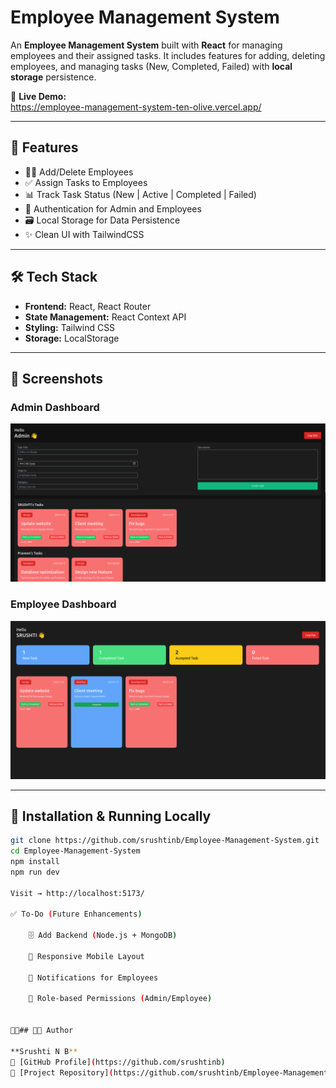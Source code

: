 # Employee Management System

An **Employee Management System** built with **React** for managing employees and their assigned tasks. It includes features for adding, deleting employees, and managing tasks (New, Completed, Failed) with **local storage** persistence.

🔗 **Live Demo:**  
https://employee-management-system-ten-olive.vercel.app/

---

## 📂 Features

- 👨‍💼 Add/Delete Employees
- ✅ Assign Tasks to Employees
- 📊 Track Task Status (New | Active | Completed | Failed)
- 🔐 Authentication for Admin and Employees
- 🗃️ Local Storage for Data Persistence
- ✨ Clean UI with TailwindCSS

---

## 🛠️ Tech Stack

- **Frontend:** React, React Router
- **State Management:** React Context API
- **Styling:** Tailwind CSS
- **Storage:** LocalStorage

---

## 📸 Screenshots

### Admin Dashboard
![Admin Dashboard](https://github.com/srushtinb/Employee-Management-System/blob/main/screenshots/AdminDashboard.png?raw=true)

### Employee Dashboard
![Employee Dashboard](https://github.com/srushtinb/Employee-Management-System/blob/main/screenshots/EmployeeDashboard.png?raw=true)

---

## 🚀 Installation & Running Locally

```bash
git clone https://github.com/srushtinb/Employee-Management-System.git
cd Employee-Management-System
npm install
npm run dev

Visit → http://localhost:5173/

✅ To-Do (Future Enhancements)

    🗄️ Add Backend (Node.js + MongoDB)

    📱 Responsive Mobile Layout

    🔔 Notifications for Employees

    👥 Role-based Permissions (Admin/Employee)


👩‍💻## 👩‍💻 Author

**Srushti N B**  
🔗 [GitHub Profile](https://github.com/srushtinb)  
📁 [Project Repository](https://github.com/srushtinb/Employee-Management-System)




